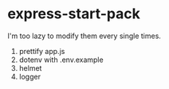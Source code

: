 # express-start-pack
I'm too lazy to modify them every single times.

1. prettify app.js
2. dotenv with .env.example
3. helmet
4. logger
